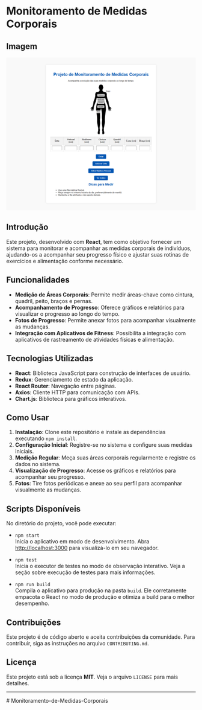 # Monitoramento de Medidas Corporais

## **Imagem**
![Descrição da imagem](./public/tela.png)

## **Introdução**
Este projeto, desenvolvido com **React**, tem como objetivo fornecer um sistema para monitorar e acompanhar as medidas corporais de indivíduos, ajudando-os a acompanhar seu progresso físico e ajustar suas rotinas de exercícios e alimentação conforme necessário.

## **Funcionalidades**
- **Medição de Áreas Corporais**: Permite medir áreas-chave como cintura, quadril, peito, braços e pernas.
- **Acompanhamento de Progresso**: Oferece gráficos e relatórios para visualizar o progresso ao longo do tempo.
- **Fotos de Progresso**: Permite anexar fotos para acompanhar visualmente as mudanças.
- **Integração com Aplicativos de Fitness**: Possibilita a integração com aplicativos de rastreamento de atividades físicas e alimentação.

## **Tecnologias Utilizadas**
- **React**: Biblioteca JavaScript para construção de interfaces de usuário.
- **Redux**: Gerenciamento de estado da aplicação.
- **React Router**: Navegação entre páginas.
- **Axios**: Cliente HTTP para comunicação com APIs.
- **Chart.js**: Biblioteca para gráficos interativos.

## **Como Usar**
1. **Instalação**: Clone este repositório e instale as dependências executando `npm install`.
2. **Configuração Inicial**: Registre-se no sistema e configure suas medidas iniciais.
3. **Medição Regular**: Meça suas áreas corporais regularmente e registre os dados no sistema.
4. **Visualização de Progresso**: Acesse os gráficos e relatórios para acompanhar seu progresso.
5. **Fotos**: Tire fotos periódicas e anexe ao seu perfil para acompanhar visualmente as mudanças.

## **Scripts Disponíveis**
No diretório do projeto, você pode executar:

- `npm start`  
  Inicia o aplicativo em modo de desenvolvimento. Abra [http://localhost:3000](http://localhost:3000) para visualizá-lo em seu navegador.

- `npm test`  
  Inicia o executor de testes no modo de observação interativo. Veja a seção sobre execução de testes para mais informações.

- `npm run build`  
  Compila o aplicativo para produção na pasta `build`. Ele corretamente empacota o React no modo de produção e otimiza a build para o melhor desempenho.

## **Contribuições**
Este projeto é de código aberto e aceita contribuições da comunidade. Para contribuir, siga as instruções no arquivo `CONTRIBUTING.md`.

## **Licença**
Este projeto está sob a licença **MIT**. Veja o arquivo `LICENSE` para mais detalhes.

---

#   M o n i t o r a m e n t o - d e - M e d i d a s - C o r p o r a i s 
 
 
